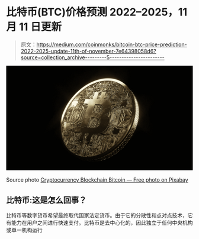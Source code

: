 # 比特币(BTC)价格预测 2022–2025，11 月 11 日更新

> 原文：<https://medium.com/coinmonks/bitcoin-btc-price-prediction-2022-2025-update-11th-of-november-7e64398058d6?source=collection_archive---------5----------------------->

![](img/56dc86ab2feb8e0abed0ce01fc9a9fc6.png)

Source photo [Cryptocurrency Blockchain Bitcoin — Free photo on Pixabay](https://pixabay.com/photos/cryptocurrency-blockchain-bitcoin-3123849/)

## 比特币:这是怎么回事？

比特币等数字货币希望最终取代国家法定货币。由于它的分散性和点对点技术，它有能力在用户之间进行快速支付。比特币是去中心化的，因此独立于任何中央机构或单一机构运行